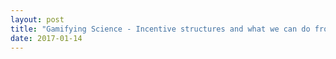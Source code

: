 ```yaml
---
layout: post
title: "Gamifying Science - Incentive structures and what we can do from the bottom-up"
date: 2017-01-14
---
```


#
